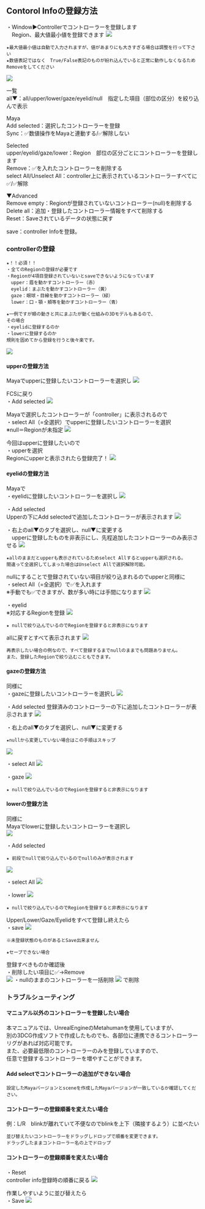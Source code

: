 ## Contorol Infoの登録方法

・Window▶Controllerでコントローラーを登録します  
　Region、最大値最小値を登録できます
![](images/C001.png)


```{note}
★最大値最小値は自動で入力されますが、値があまりにも大きすぎる場合は調整を行って下さい  
★数値表記ではなく　True/False表記のものが紛れ込んでいると正常に動作しなくなるためRemoveをしてください
```

![](images/C002.png)

一覧  
all▼：all/upper/lower/gaze/eyelid/null　指定した項目（部位の区分）を絞り込んで表示  

Maya  
Add selected：選択したコントローラーを登録  
Sync：✅数値操作をMayaと連動する/✅解除しない  

Selected  
upper/eyelid/gaze/lower：Region　部位の区分ごとにコントローラーを登録します  
Remove：✅を入れたコントローラーを削除する  
select All/Unselect All：controller上に表示されているコントローラーすべてに✅/✅解除 

▼Advanced  
Remove empty：Regionが登録されていないコントローラー(null)を削除する  
Delete all：追加・登録したコントローラー情報をすべて削除する  
Reset：Saveされているデータの状態に戻す

 save：controller Infoを登録。

### controllerの登録

```{warning}
★！！必須！！ 
・全てのRegionの登録が必要です  
・Regionが4項目登録されていないとsaveできないようになっています
　upper：眉を動かすコントローラー（赤）  
　eyelid：まぶたを動かすコントローラー（黄）  
　gaze：眼球・目線を動かすコントローラー（緑）  
　lower：口・顎・頬等を動かすコントローラー（青）  

★一例ですが頬の動きと共にまぶたが動く仕組みの3Dモデルもあるので、
その場合  
・eyelidに登録するのか  
・lowerに登録するのか  
規則を固めてから登録を行うと後々楽です。  
```
![](images/image64.jpg)


#### upperの登録方法 

Mayaでupperに登録したいコントローラーを選択し
![](images/image36.png)

FCSに戻り  
・Add selected
![](images/C003.png)


Mayaで選択したコントローラーが「controller」に表示されるので  
・select All（=全選択）でupperに登録したいコントローラーを選択  
※null＝Regionが未指定
![](images/C004.png)

今回はupperに登録したいので  
・upperを選択  
Regionにupperと表示されたら登録完了！
![](images/C005.png)

#### eyelidの登録方法

Mayaで  
・eyelidに登録したいコントローラーを選択し
![](images/image49.png)

・Add selected  
Upperの下にAdd selectedで追加したコントローラーが表示されます
![](images/C006.png)

・右上のall▼のタブを選択し、null▼に変更する  
　upperに登録したものを非表示にし、先程追加したコントローラーのみ表示させる
![](images/C007.png)

```{note}
★allのままだとupperも表示されているためselect Allするとupperも選択される。  
間違って全選択してしまった場合はUnselect Allで選択解除可能。
```

nullにすることで登録されていない項目が絞り込まれるのでupperと同様に  
・select All（=全選択）で✅を入れます  
※手動でも✅できますが、数が多い時には手間になります
![](images/C008.png)

・eyelid  
※対応するRegionを登録
![](images/C009.png)
```{note}
★ nullで絞り込んでいるのでRegionを登録すると非表示になります
```


allに戻すとすべて表示されます
![](images/C010.png)


```{note}
再表示したい場合の例なので、すべて登録するまでnullのままでも問題ありません。  
また、登録したRegionで絞り込むこともできます。
```

#### gazeの登録方法

同様に  
・gazeに登録したいコントローラーを選択し
![](images/image47.png)

・Add selected
登録済みのコントローラーの下に追加したコントローラーが表示されます
![](images/C011.png)

・右上のall▼のタブを選択し、null▼に変更する
```{note}
★nullから変更していない場合はこの手順はスキップ
```
![](images/C012.png)

・select All
![](images/C013.png)

・gaze
![](images/C014.png)
```{note}
★ nullで絞り込んでいるのでRegionを登録すると非表示になります
```

#### lowerの登録方法

同様に  
Mayaでlowerに登録したいコントローラーを選択し  
![](images/image60.png)

・Add selected
```{note}
★ 前段でnullで絞り込んでいるのでnullのみが表示されます
```
![](images/C015.png)

・select All
![](images/C016.png)

・lower
![](images/C017.png)
```{note}
★ nullで絞り込んでいるのでRegionを登録すると非表示になります
```

Upper/Lower/Gaze/Eyelidをすべて登録し終えたら  
・save
![](images/C018.png)

```{warning}
※未登録状態のものがあるとSave出来ません
```

```{note}
★セーブできない場合
```
登録すべきものか確認後  
・削除したい項目に✅→Remove  
![](images/C019.png)
・nullのままのコントローラーを一括削除
![](images/C020.png)
で削除

### トラブルシューティング

#### マニュアル以外のコントローラーを登録したい場合
本マニュアルでは、UnrealEngineのMetahumanを使用していますが、  
別の3DCG作成ソフトで作成したものでも、各部位に連携できるコントローラーリグがあれば対応可能です。  
また、必要最低限のコントローラーのみを登録していますので、  
任意で登録するコントローラーを増やすことができます。


#### Add selectでコントローラーの追加ができない場合
```{warning} 
設定したMayaバージョンとsceneを作成したMayaバージョンが一致しているか確認してください。
```
#### コントローラーの登録順番を変えたい場合

例：L/R　blinkが離れていて不便なのでblinkを上下（隣接するよう）に並べたい
```{note}
並び替えたいコントローラーをドラッグしドロップで順番を変更できます。  
ドラッグしたままコントローラー名の上でドロップ
```
#### コントローラーの登録順番を変えたい場合
 
・Reset  
controller info登録時の順番に戻る
![](images/C021.png)

作業しやすいように並び替えたら  
・Save
![](images/C018.png)
